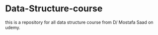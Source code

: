 # Data-Structure-course
this is a repository for all data structure course from D/ Mostafa Saad on udemy.
